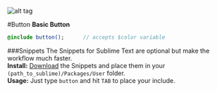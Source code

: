 ![alt tag](https://dl.dropboxusercontent.com/u/7534528/HFC/Relay/devices.jpg)

#Button
**Basic Button**
```sass
@include button();		// accepts $color variable
```


###Snippets
The Snippets for Sublime Text are optional but make the workflow much faster. <br>
**Install:** [Download](https://dl.dropboxusercontent.com/u/7534528/HFC/Relay/snippets.zip) the Snippets and place them in your `(path_to_sublime)/Packages/User` folder.<br>
**Usage:** Just type `button` and hit `TAB` to place your include.
